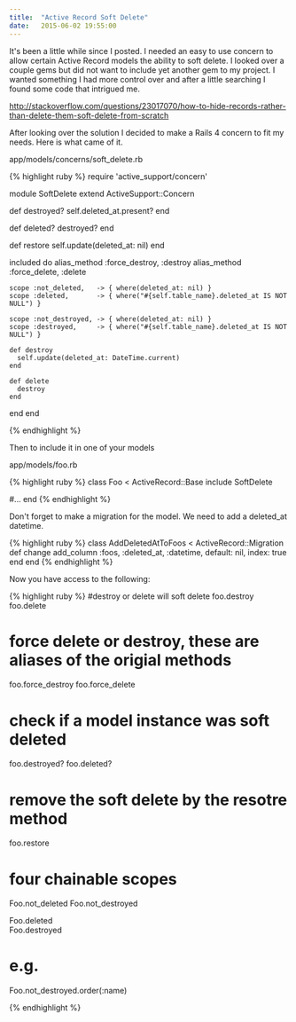 ```yaml
---
title:  "Active Record Soft Delete"
date:   2015-06-02 19:55:00
---
```


It's been a little while since I posted. I needed an easy to use concern to allow certain Active Record models the ability to soft delete. I looked over a couple gems but did not want to include yet another gem to my project. I wanted something I had more control over and after a little searching I found some code that intrigued me.

<a class="url" href="http://stackoverflow.com/questions/23017070/how-to-hide-records-rather-than-delete-them-soft-delete-from-scratch#answer-23017174" target="_blank">http://stackoverflow.com/questions/23017070/how-to-hide-records-rather-than-delete-them-soft-delete-from-scratch</a>

After looking over the solution I decided to make a Rails 4 concern to fit my needs. Here is what came of it.

app/models/concerns/soft_delete.rb

{% highlight ruby %}
require 'active_support/concern'

module SoftDelete
  extend ActiveSupport::Concern

  def destroyed?
    self.deleted_at.present?
  end

  def deleted?
    destroyed?
  end

  def restore
    self.update(deleted_at: nil)
  end

  included do
    alias_method :force_destroy, :destroy
    alias_method :force_delete,  :delete

    scope :not_deleted,   -> { where(deleted_at: nil) }
    scope :deleted,       -> { where("#{self.table_name}.deleted_at IS NOT NULL") }

    scope :not_destroyed, -> { where(deleted_at: nil) }
    scope :destroyed,     -> { where("#{self.table_name}.deleted_at IS NOT NULL") }

    def destroy
      self.update(deleted_at: DateTime.current)
    end

    def delete
      destroy
    end
  end
end

{% endhighlight %}

Then to include it in one of your models

app/models/foo.rb

{% highlight ruby %}
class Foo < ActiveRecord::Base
  include SoftDelete

  #...
end
{% endhighlight %}

Don't forget to make a migration for the model. We need to add a deleted_at datetime.

{% highlight ruby %}
class AddDeletedAtToFoos < ActiveRecord::Migration
  def change
    add_column :foos, :deleted_at, :datetime, default: nil, index: true
  end
end
{% endhighlight %}

Now you have access to the following:

{% highlight ruby %}
#destroy or delete will soft delete
foo.destroy
foo.delete

# force delete or destroy, these are aliases of the origial methods
foo.force_destroy
foo.force_delete

# check if a model instance was soft deleted
foo.destroyed?
foo.deleted?

# remove the soft delete by the resotre method
foo.restore

# four chainable scopes
Foo.not_deleted
Foo.not_destroyed

Foo.deleted  
Foo.destroyed

  # e.g.
  Foo.not_destroyed.order(:name)

{% endhighlight %}
